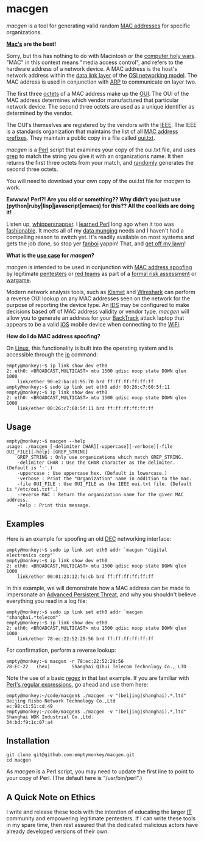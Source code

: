 # macgen #

*macgen* is a tool for generating valid random [MAC addresses](http://en.wikipedia.org/wiki/MAC_address) for specific organizations. 

**[Mac's](http://en.wikipedia.org/wiki/Macintosh) are the best!**

Sorry, but this has nothing to do with Macintosh or the [computer holy wars](http://dilbert.com/strips/comic/1995-06-24/). "MAC" in this context means "media access control", and refers to the hardware address of a network device. A MAC address is the host's network address within the [data link layer](http://en.wikipedia.org/wiki/Data_link_layer) of the [OSI networking model](http://en.wikipedia.org/wiki/OSI_reference_model). The MAC address is used in conjunction with [ARP](http://en.wikipedia.org/wiki/Address_Resolution_Protocol) to communicate on layer two.

The first three [octets](http://en.wikipedia.org/wiki/Octet_%28computing%29) of a MAC address make up the [OUI](http://en.wikipedia.org/wiki/Organizationally_Unique_Identifier). The OUI of the MAC address determines which vendor manufactured that particular network device. The second three octets are used as a unique identifier as determined by the vendor.

The OUI's themselves are registered by the vendors with the [IEEE](http://en.wikipedia.org/wiki/Ieee). The IEEE is a standards organization that maintains the list of all [MAC address prefixes](http://standards.ieee.org/develop/regauth/oui/). They maintain a public copy in a file called [oui.txt](http://standards.ieee.org/develop/regauth/oui/oui.txt).

*macgen* is a [Perl](http://www.perl.org/) script that examines your copy of the oui.txt file, and uses [grep](http://perldoc.perl.org/functions/grep.html) to match the string you give it with an organizations name. It then returns the first three octets from your match, and [randomly](http://search.dilbert.com/comic/Random%20Number%20Generator) generates the second three octets.

You will need to download your own copy of the oui.txt file for *macgen* to work.

**Ewwww! Perl?! Are you old or something?? Why didn't you just use (python|ruby|lisp|javascript|emacs) for this?? All the cool kids are doing it!**

Listen up, [whippersnapper](http://en.wiktionary.org/wiki/noob). I [learned Perl](https://xkcd.com/208/) long ago when it too was [fashionable](http://en.wiktionary.org/wiki/trendy). It meets all of my [data munging](http://en.wikipedia.org/wiki/Data_munging) needs and I haven't had a compelling reason to switch yet. It's readily available on most systems and gets the job done, so stop yer [fanboi](http://www.urbandictionary.com/define.php?term=fanboi) yappin! That, and [get off my lawn](http://en.wikipedia.org/wiki/You_kids_get_off_my_lawn!)!

**What is the [use case](http://en.wikipedia.org/wiki/Use_case) for *macgen*?**

*macgen* is intended to be used in conjunction with [MAC address spoofing](http://en.wikipedia.org/wiki/Mac_spoofing) by legitimate [pentesters](http://en.wikipedia.org/wiki/Pentest) or [red teams](http://en.wikipedia.org/wiki/Red_team) as part of a [formal risk assessment](http://www.pentest-standard.org/index.php/Pre-engagement) or [wargame](http://en.wikipedia.org/wiki/Wargame_%28hacking%29).

Modern network analysis tools, such as [Kismet](http://en.wikipedia.org/wiki/Kismet_%28software%29) and [Wireshark](http://en.wikipedia.org/wiki/Wireshark) can perform a reverse OUI lookup on any MAC addresses seen on the network for the purpose of reporting the device type. An [IDS](http://en.wikipedia.org/wiki/Intrusion_Detection_System) may be configured to make decisions based off of MAC address validity or vendor type. *macgen* will allow you to generate an address for your [BackTrack](http://www.backtrack-linux.org/) attack laptop that appears to be a valid [iOS](http://en.wikipedia.org/wiki/IOS) mobile device when connecting to the [WiFi](http://en.wikipedia.org/wiki/Wifi).

**How do I do MAC address spoofing?**

On [Linux](http://en.wikipedia.org/wiki/Linux), this functionality is built into the operating system and is accessible through the [ip](http://linux.die.net/man/8/ip) command:

	empty@monkey:~$ ip link show dev eth0
	2: eth0: <BROADCAST,MULTICAST> mtu 1500 qdisc noop state DOWN qlen 1000
	    link/ether 90:e2:ba:a1:95:70 brd ff:ff:ff:ff:ff:ff
	empty@monkey:~$ sudo ip link set eth0 addr 00:26:c7:60:5f:11
	empty@monkey:~$ ip link show dev eth0
	2: eth0: <BROADCAST,MULTICAST> mtu 1500 qdisc noop state DOWN qlen 1000
	    link/ether 00:26:c7:60:5f:11 brd ff:ff:ff:ff:ff:ff

## Usage ##

	empty@monkey:~$ macgen --help
	usage: ./macgen [-delimiter CHAR][-uppercase][-verbose][-file OUI_FILE][-help] [GREP_STRING]
		GREP_STRING : Only use organizations which match GREP_STRING.
		-delimiter CHAR : Use the CHAR character as the delimiter. (Default is ':'.)
		-uppercase : Use uppercase hex. (Default is lowercase.)
		-verbose : Print the "Organization" name in addition to the mac.
		-file OUI_FILE : Use OUI_FILE as the IEEE oui.txt file. (Default is "/etc/oui.txt".)
		-reverse MAC : Return the organization name for the given MAC address.
		-help : Print this message.
	
## Examples ##

Here is an example for spoofing an old [DEC](http://en.wikipedia.org/wiki/Digital_Equipment_Corporation) networking interface:

	empty@monkey:~$ sudo ip link set eth0 addr `macgen "digital electronics corp"`
	empty@monkey:~$ ip link show dev eth0
	2: eth0: <BROADCAST,MULTICAST> mtu 1500 qdisc noop state DOWN qlen 1000
	    link/ether 00:01:23:12:fe:cb brd ff:ff:ff:ff:ff:ff

In this example, we will demonstrate how a MAC address can be made to impersonate an [Advanced Persistent Threat](http://en.wikipedia.org/wiki/Advanced_persistent_threat), and why you shouldn't believe everything you read in a log file:

	empty@monkey:~$ sudo ip link set eth0 addr `macgen "shanghai.*telecom"`
	empty@monkey:~$ ip link show dev eth0
	2: eth0: <BROADCAST,MULTICAST> mtu 1500 qdisc noop state DOWN qlen 1000
	    link/ether 78:ec:22:52:29:56 brd ff:ff:ff:ff:ff:ff

For confirmation, perform a reverse lookup:

	empty@monkey:~$ macgen -r 78:ec:22:52:29:56
	78-EC-22   (hex)		Shanghai Qihui Telecom Technology Co., LTD

Note the use of a basic [regex](http://en.wikipedia.org/wiki/Regex) in that last example. If you are familiar with [Perl's regular expressions](http://perldoc.perl.org/perlre.html#Regular-Expressions), go ahead and use them here:

	empty@monkey:~/code/macgen$ ./macgen -v "(beijing|shanghai).*,ltd"
	Beijing Risbo Network Technology Co.,Ltd
	ec:98:c1:51:cd:49
	empty@monkey:~/code/macgen$ ./macgen -v "(beijing|shanghai).*,ltd"
	Shanghai WDK Industrial Co.,Ltd.
	34:bd:f9:1c:07:a4
	
## Installation ##

	git clone git@github.com:emptymonkey/macgen.git
	cd macgen

As *macgen* is a Perl script, you may need to update the first line to point to your copy of Perl. (The default here is "/usr/bin/perl".)

## A Quick Note on Ethics ##

I write and release these tools with the intention of educating the larger [IT](http://en.wikipedia.org/wiki/Information_technology) community and empowering legitimate pentesters. If I can write these tools in my spare time, then rest assured that the dedicated malicious actors have already developed versions of their own.


